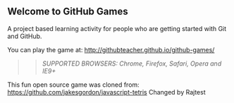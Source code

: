 ## Welcome to GitHub Games

A project based learning activity for people who are getting started with Git and GitHub.

You can play the game at: http://githubteacher.github.io/github-games/

>> _*SUPPORTED BROWSERS*: Chrome, Firefox, Safari, Opera and IE9+_

This fun open source game was cloned from: https://github.com/jakesgordon/javascript-tetris
Changed by Rajtest
